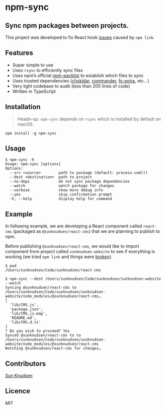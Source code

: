 # npm-sync

## Sync npm packages between projects.

This project was developed to fix React hook [issues](https://github.com/facebook/react/issues/13991) caused by `npm link`.

## Features

- Super simple to use
- Uses `rsync` to efficiently sync files
- Uses npm’s official [npm-packlist](https://www.npmjs.com/package/npm-packlist) to establish which files to sync
- Uses trusted dependencies ([chokidar](https://www.npmjs.com/package/chokidar), [commander](https://www.npmjs.com/package/commander), [fs-extra](https://www.npmjs.com/package/fs-extra), etc…)
- Very light codebase to audit (less than 200 lines of code)
- Written in TypeScript

## Installation

> Heads-up: `npm-sync` depends on `rsync` which is installed by default on macOS.

```shell
npm install -g npm-sync
```

## Usage

```console
$ npm-sync -h
Usage: npm-sync [options]
Options:
  --src <source>        path to package (default: process.cwd())
  --dest <destination>  path to project
  --no-deps             do not sync package dependencies
  --watch               watch package for changes
  --verbose             show more debug info
  --yes                 skip confirmation prompt
  -h, --help            display help for command
```

## Example

In following example, we are developing a React component called `react-cms` (packaged as `@sunknudsen/react-cms`) that we are planning to publish to npm.

Before publishing `@sunknudsen/react-cms`, we would like to import component from project called `sunknudsen-website` to see if everything is working (we tried `npm link` and things were [broken](https://github.com/facebook/react/issues/13991)).

```console
$ pwd
/Users/sunknudsen/Code/sunknudsen/react-cms

$ npm-sync --dest /Users/sunknudsen/Code/sunknudsen/sunknudsen-website --watch
Syncing @sunknudsen/react-cms to /Users/sunknudsen/Code/sunknudsen/sunknudsen-website/node_modules/@sunknudsen/react-cms…
[
  'lib/CMS.js',
  'package.json',
  'lib/CMS.js.map',
  'README.md',
  'lib/CMS.d.ts'
]
? Do you wish to proceed? Yes
Synced @sunknudsen/react-cms to to /Users/sunknudsen/Code/sunknudsen/sunknudsen-website/node_modules/@sunknudsen/react-cms
Watching @sunknudsen/react-cms for changes…
```

## Contributors

[Sun Knudsen](https://sunknudsen.com/)

## Licence

MIT
